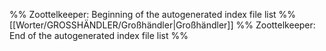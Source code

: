 %% Zoottelkeeper: Beginning of the autogenerated index file list  %%
 [[Worter/GROSSHÄNDLER/Großhändler|Großhändler]]
%% Zoottelkeeper: End of the autogenerated index file list  %%

